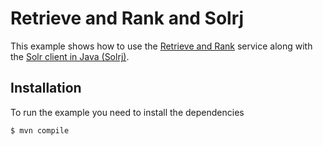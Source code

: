 # Retrieve and Rank and Solrj

This example shows how to use the [Retrieve and Rank](http://www.ibm.com/watson/developercloud/retrieve-rank.html) service along with the [Solr client in Java (Solrj)](https://wiki.apache.org/solr/Solrj).

## Installation

To run the example you need to install the dependencies

    $ mvn compile
